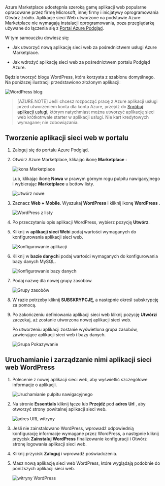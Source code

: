Azure Marketplace udostępnia szeroką gamę aplikacji web popularne opracowane przez firmę Microsoft, innej firmy i inicjatywy oprogramowania Otwórz źródło. Aplikacje sieci Web utworzone na podstawie Azure Marketplace nie wymagają instalacji oprogramowania, poza przeglądarką używane do łączenia się z [Portal Azure Podgląd](http://go.microsoft.com/fwlink/?LinkId=529715). 

W tym samouczku dowiesz się:

- Jak utworzyć nową aplikację sieci web za pośrednictwem usługi Azure Marketplace.

- Jak wdrożyć aplikację sieci web za pośrednictwem portalu Podgląd Azure.
 
Będzie tworzyć blogu WordPress, która korzysta z szablonu domyślnego. Na poniższej ilustracji przedstawiono złożonym aplikacji:


![WordPress blog][13]

>[AZURE.NOTE] Jeśli chcesz rozpocząć pracę z Azure aplikacji usługi przed utworzeniem konta dla konta Azure, przejdź do [Spróbuj aplikacji usługi](http://go.microsoft.com/fwlink/?LinkId=523751), którym natychmiast można utworzyć aplikację sieci web krótkotrwałe starter w aplikacji usługi. Nie kart kredytowych wymagane; nie zobowiązania.

## <a name="create-a-web-app-in-the-portal"></a>Tworzenie aplikacji sieci web w portalu

1. Zaloguj się do portalu Azure Podgląd.

2. Otwórz Azure Marketplace, klikając ikonę **Marketplace** :

    ![Ikona Marketplace][marketplace]

    Lub, klikając ikonę **Nowa** w prawym górnym rogu pulpitu nawigacyjnego i wybierając **Marketplace** u bottow listy.
    
    ![Utwórz nowe][5]
    
3. Zaznacz **Web + Mobile**. Wyszukaj **WordPress** i kliknij ikonę **WordPress** .

    ![WordPress z listy][7]
    
5. Po przeczytaniu opis aplikacji WordPress, wybierz pozycję **Utwórz**.

6. Kliknij w **aplikacji sieci Web**i podaj wartości wymaganych do konfigurowania aplikacji sieci web.
    
    ![Konfigurowanie aplikacji][8]

7. Kliknij w **bazie danych**i podaj wartości wymaganych do konfigurowania bazy danych MySQL. 

    ![Konfigurowanie bazy danych][database]

8. Podaj nazwę dla nowej grupy zasobów.

    ![Grupy zasobów][groupname]

8. W razie potrzeby kliknij **SUBSKRYPCJĘ**, a następnie określ subskrypcję za pomocą. 

7. Po zakończeniu definiowania aplikacji sieci web kliknij pozycję **Utwórz**i zaczekaj, aż zostanie utworzona nowej aplikacji sieci web.

   Po utworzeniu aplikacji zostanie wyświetlona grupa zasobów, zawierające aplikacji sieci web i bazy danych.

   ![Grupa Pokazywanie][resourcegroup]

## <a name="launch-and-manage-your-wordpress-web-app"></a>Uruchamianie i zarządzanie nimi aplikacji sieci web WordPress
    
1. Polecenie z nowej aplikacji sieci web, aby wyświetlić szczegółowe informacje o aplikacji.

    ![Uruchamianie pulpitu nawigacyjnego][10]

2. Na stronie **Essentials** kliknij łącze lub **Przejdź** pod **adres Url** , aby otworzyć strony powitalnej aplikacji sieci web.

    ![adres URL witryny][browse]

3. Jeśli nie zainstalowano WordPress, wprowadź odpowiednią konfigurację informacje wymagane przez WordPress, a następnie kliknij przycisk **Zainstaluj WordPress** finalizowanie konfiguracji i Otwórz stronę logowania aplikacji sieci web.

4. Kliknij przycisk **Zaloguj** i wprowadź poświadczenia.  

5. Masz nową aplikację sieci web WordPress, które wyglądają podobnie do poniższych aplikacji sieci web.    

    ![witryny WordPress][13]






[5]: ./media/website-from-gallery/start-marketplace.png
[6]: ./media/website-from-gallery/wordpressgallery-02.png
[7]: ./media/website-from-gallery/search-web-app.png
[8]: ./media/website-from-gallery/set-web-app.png
[9]: ./media/website-from-gallery/wordpressgallery-05.png
[10]: ./media/website-from-gallery/select-web.png
[13]: ./media/website-from-gallery/wordpressgallery-09.png
[webapps]: ./media/website-from-gallery/selectwebapps.png
[database]: ./media/website-from-gallery/set-db.png
[resourcegroup]: ./media/website-from-gallery/show-rg.png
[browse]: ./media/website-from-gallery/browse-web.png
[marketplace]: ./media/website-from-gallery/marketplace-icon.png
[groupname]: ./media/website-from-gallery/set-rg.png
